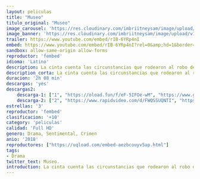 ```yaml
---
layout: peliculas
title: "Museo"
titulo_original: "Museo"
image_carousel: 'https://res.cloudinary.com/imbriitneysam/image/upload/v1542165967/museo-poster-min.jpg'
image_banner: 'https://res.cloudinary.com/imbriitneysam/image/upload/v1542165968/museo-banner-min.jpg'
trailer: https://www.youtube.com/embed/rIB-6YRp4nI
embed: https://www.youtube.com/embed/rIB-6YRp4nI?rel=0&amp;hd=1&border=0&wmode=opaque&enablejsapi=1&modestbranding=1&controls=1&showinfo=1
sandbox: allow-same-origin allow-forms
reproductor: 'fembed'
idioma: 'Latino'
description: La cinta cuenta las circunstancias que rodearon al robo de varios artefactos prehispánicos del Museo Nacional de Antropología de la Ciudad de México en 1985, y la sorpresa de las autoridades al descubrir que los autores de semejante hazaña habían sido dos jóvenes marginales de los suburbios, Carlos Perches y Ramón Sardina (García Bernal y Leonardo Ortizgris), en lugar de los ladrones profesionales de arte a los que se le atribuía la sustracción de los objetos.
description_corta: La cinta cuenta las circunstancias que rodearon al robo de varios artefactos prehispánicos del Museo Nacional de Antropología de la Ciudad de México en 1985, y la sorpresa de las autoridades al descubrir que los autores de semejante hazaña habían...
duracion: '2h 08 min'
descargas: 'yes'
descargas2:
    descarga-1: ["1", "https://oload.fun/f/eF-5IFOe-wM", "https://www.google.com/s2/favicons?domain=openload.co","OpenLoad","https://res.cloudinary.com/imbriitneysam/image/upload/v1541473684/mexico.png", "Latino", "Full HD"]
    descarga-2: ["2", "https://www.rapidvideo.com/d/FWQSSUQNTI", "https://www.google.com/s2/favicons?domain=www.rapidvideo.com","RapidVideo","https://res.cloudinary.com/imbriitneysam/image/upload/v1541473684/mexico.png", "Latino", "TS-Screener"]
estrellas: '3'
reproductor: 'fembed'
clasificacion: '+10'
category: 'peliculas'
calidad: 'Full HD'
genero: Drama, Sentimental, Crimen
anio: '2018'
reproductores: ["https://uqload.com/embed-aezbcouyv5ap.html"]
tags:
- Drama
twitter_text: Museo.
introduction: La cinta cuenta las circunstancias que rodearon al robo de varios artefactos prehispánicos del Museo Nacional de Antropología de la Ciudad de México en 1985, y la sorpresa de las autoridades al descubrir que los autores de semejante hazaña habían...
---
```



 







